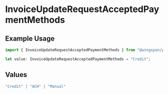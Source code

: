 # InvoiceUpdateRequestAcceptedPaymentMethods

## Example Usage

```typescript
import { InvoiceUpdateRequestAcceptedPaymentMethods } from "@wingspan/payments/sdk/models/shared";

let value: InvoiceUpdateRequestAcceptedPaymentMethods = "Credit";
```

## Values

```typescript
"Credit" | "ACH" | "Manual"
```